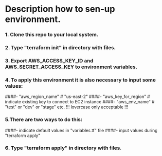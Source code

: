 # Description how to sen-up environment.

### 1. Clone this repo to your local system.

### 2. Type "terraform init" in directory with files.

### 3. Export AWS_ACCESS_KEY_ID and AWS_SECRET_ACCESS_KEY to environment variables.

### 4. To apply this environment it is also necessary to input some values:
####- "aws_region_name"     # "us-east-2"
####- "aws_key_for_region"  #  indicate existing key to connect to EC2 instance
####- "aws_env_name"        # "test" or "dev" or "stage" etc. !!! lovercase only acceptable !!!

### 5.There are two ways to do this:
####- indicate default values in "variables.tf" file
####- input values during "terraform apply"

### 6. Type "terraform apply" in directory with files.
 

